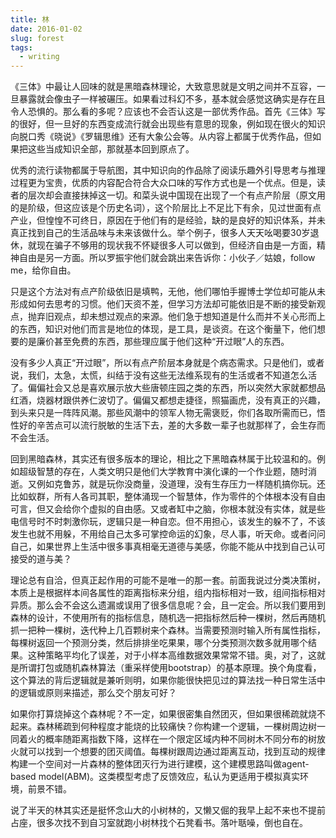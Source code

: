 ```yaml
---
title: 林
date: 2016-01-02
slug: forest
tags:
  - writing
---
```


《三体》中最让人回味的就是黑暗森林理论，大致意思就是文明之间并不互容，一旦暴露就会像虫子一样被碾压。如果看过科幻不多，基本就会感觉这确实是存在且令人恐惧的。那么看的多呢？应该也不会否认这是一部优秀作品。首先《三体》写的很好，但一旦好的东西变成流行就会出现些有意思的现象，例如现在很火的知识向脱口秀《晓说》《罗辑思维》还有大象公会等。从内容上都属于优秀作品，但如果把这些当成知识全部，那就基本回到原点了。

优秀的流行读物都属于导航图，其中知识向的作品除了阅读乐趣外引导思考与推理过程更为宝贵，优质的内容配合符合大众口味的写作方式也是一个优点。但是，读者的层次却会直接抹掉这一切。和菜头说中国现在出现了一个有点产阶层（原文用的是阶级，但这应该是个历史名词），这个阶层比上不足比下有余，见过世面有点产业，但惶惶不可终日，原因在于他们有的是经验，缺的是良好的知识体系，并未真正找到自己的生活品味与未来该做什么。举个例子，很多人天天吆喝要30岁退休，就现在骗子不够用的现状我不怀疑很多人可以做到，但经济自由是一方面，精神自由是另一方面。所以罗振宇他们就会跳出来告诉你：小伙子／姑娘，follow me，给你自由。

只是这个方法对有点产阶级依旧是填鸭，无他，他们哪怕手握博士学位却可能从未形成如何去思考的习惯。他们天资不差，但学习方法却可能依旧是不断的接受新观点，抛弃旧观点，却未想过观点的来源。他们急于想知道是什么而并不关心形而上的东西，知识对他们而言是地位的体现，是工具，是谈资。在这个衡量下，他们想要的是廉价甚至免费的东西，那些理应属于他们这种“开过眼”人的东西。

没有多少人真正“开过眼”，所以有点产阶层本身就是个病态需求。只是他们，或者说，我们，太急，太慌，纠结于没有这些无法维系现有的生活或者不知道怎么活了。偏偏社会又总是喜欢展示放大些唐顿庄园之类的东西，所以突然大家就都想品红酒，烧器材跟供养仁波切了。偏偏又都想走捷径，照猫画虎，没有真正的兴趣，到头来只是一阵阵风潮。那些风潮中的领军人物无需褒贬，你们各取所需而已，悟性好的辛苦点可以流行脱敏的生活下去，差的大多数一辈子也就那样了，会生存而不会生活。

回到黑暗森林，其实还有很多版本的理论，相比之下黑暗森林属于比较温和的。例如超级智慧的存在，人类文明只是他们大学教育中演化课的一个作业题，随时消逝。又例如克鲁苏，就是玩你没商量，没道理，没有生存压力一样随机搞你玩。还比如蚁群，所有人各司其职，整体涌现一个智慧体，作为零件的个体根本没有自由可言，但又会给你个虚拟的自由感。又或者缸中之脑，你根本就没有实体，就是些电信号时不时刺激你玩，逻辑只是一种自恋。但不用担心，该发生的躲不了，不该发生也就不用躲，不用给自己太多可掌控命运的幻象，尽人事，听天命。或者问问自己，如果世界上生活中很多事真相毫无道德与美感，你能不能从中找到自己认可接受的道与美？

理论总有自洽，但真正起作用的可能不是唯一的那一套。前面我说过分类决策树，本质上是根据样本间各属性的距离指标来分组，组内指标相对一致，组间指标相对异质。那么会不会这么遗漏或误用了很多信息呢？会，且一定会。所以我们要用到森林的设计，不使用所有的指标信息，随机选一把指标然后种一棵树，然后再随机抓一把种一棵树，迭代种上几百颗树来个森林。当需要预测时输入所有属性指标，每棵树返回一个预测分类，然后排排坐吃果果，哪个分类预测次数多就用哪个结果。这种策略平均化了误差，对于小样本高维数据效果常常不错。奥，对了，这就是所谓打包或随机森林算法（重采样使用bootstrap）的基本原理。换个角度看，这个算法的背后逻辑就是兼听则明，如果你能很快把见过的算法找一种日常生活中的逻辑或原则来描述，那么交个朋友可好？

如果你打算烧掉这个森林呢？不一定，如果很密集自然团灭，但如果很稀疏就烧不起来。森林稀疏到何种程度才能烧的比较痛快？你构建一个逻辑，一棵树周边树一同着火的概率随距离指数下降，这样在一个限定区域内种不同树木不同分布的树放火就可以找到一个想要的团灭阈值。每棵树跟周边通过距离互动，找到互动的规律构建一个空间对一片森林的整体团灭行为进行建模，这个建模思路叫做agent-based model(ABM)。这类模型考虑了反馈效应，私认为更适用于模拟真实环境，前景不错。

说了半天的林其实还是挺怀念山大的小树林的，又懒又倔的我早上起不来也不提前占座，很多次找不到自习室就跑小树林找个石凳看书。落叶聒噪，倒也自在。